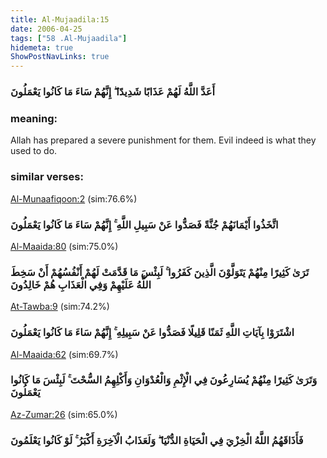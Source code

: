 ```yaml
---
title: Al-Mujaadila:15
date: 2006-04-25
tags: ["58 .Al-Mujaadila"]
hidemeta: true 
ShowPostNavLinks: true 
---
```

### أَعَدَّ اللَّهُ لَهُمْ عَذَابًا شَدِيدًا ۖ إِنَّهُمْ سَاءَ مَا كَانُوا يَعْمَلُونَ
### meaning: 
Allah has prepared a severe punishment for them. Evil indeed is what they used to do.
### similar verses: 

[Al-Munaafiqoon:2](/63/2) (sim:76.6%)

### اتَّخَذُوا أَيْمَانَهُمْ جُنَّةً فَصَدُّوا عَنْ سَبِيلِ اللَّهِ ۚ إِنَّهُمْ سَاءَ مَا كَانُوا يَعْمَلُونَ

[Al-Maaida:80](/5/80) (sim:75.0%)

### تَرَىٰ كَثِيرًا مِنْهُمْ يَتَوَلَّوْنَ الَّذِينَ كَفَرُوا ۚ لَبِئْسَ مَا قَدَّمَتْ لَهُمْ أَنْفُسُهُمْ أَنْ سَخِطَ اللَّهُ عَلَيْهِمْ وَفِي الْعَذَابِ هُمْ خَالِدُونَ

[At-Tawba:9](/9/9) (sim:74.2%)

### اشْتَرَوْا بِآيَاتِ اللَّهِ ثَمَنًا قَلِيلًا فَصَدُّوا عَنْ سَبِيلِهِ ۚ إِنَّهُمْ سَاءَ مَا كَانُوا يَعْمَلُونَ

[Al-Maaida:62](/5/62) (sim:69.7%)

### وَتَرَىٰ كَثِيرًا مِنْهُمْ يُسَارِعُونَ فِي الْإِثْمِ وَالْعُدْوَانِ وَأَكْلِهِمُ السُّحْتَ ۚ لَبِئْسَ مَا كَانُوا يَعْمَلُونَ

[Az-Zumar:26](/39/26) (sim:65.0%)

### فَأَذَاقَهُمُ اللَّهُ الْخِزْيَ فِي الْحَيَاةِ الدُّنْيَا ۖ وَلَعَذَابُ الْآخِرَةِ أَكْبَرُ ۚ لَوْ كَانُوا يَعْلَمُونَ
